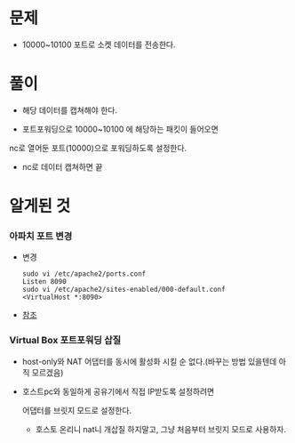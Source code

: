 # 문제

- 10000~10100 포트로 소켓 데이터를 전송한다.





# 풀이

- 해당 데이터를 캡쳐해야 한다.

-  포트포워딩으로 10000~10100 에 해당하는 패킷이 들어오면

  nc로 열어둔 포트(10000)으로 포워딩하도록 설정한다.

- nc로 데이터 캡쳐하면 끝



# 알게된 것

### 아파치 포트 변경

- 변경

  ```shell
  sudo vi /etc/apache2/ports.conf
  Listen 8090
  sudo vi /etc/apache2/sites-enabled/000-default.conf
  <VirtualHost *:8090>
  ```

- [참조](https://www.ostechnix.com/how-to-change-apache-ftp-and-ssh-default-port-to-a-custom-port-part-1/)

### Virtual Box 포트포워딩 삽질

- host-only와 NAT 어댑터를 동시에 활성화 시킬 순 없다.(바꾸는 방법 있을텐데 아직 모르겠음)

- 호스트pc와 동일하게 공유기에서 직접 IP받도록 설정하려면

  어댑터를 브릿지 모드로 설정한다.

  - 호스토 온리니 nat니 개삽질 하지말고, 그냥 처음부터 브릿지 모드로 사용하자.

